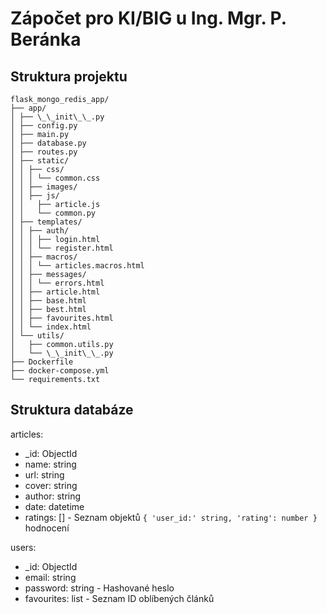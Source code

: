# Zápočet pro KI/BIG u Ing. Mgr. P. Beránka

## Struktura projektu

```
flask_mongo_redis_app/
├── app/
│ ├── \_\_init\_\_.py
│ ├── config.py
│ ├── main.py
│ ├── database.py
│ ├── routes.py
│ ├── static/
│ │ ├── css/
│ │ │ └── common.css
│ │ ├── images/
│ │ ├── js/
│ │   ├── article.js
│ │   └── common.py
│ ├── templates/
│ │ ├── auth/
│ │ │ ├── login.html
│ │ │ └── register.html
│ │ ├── macros/
│ │ │ └── articles.macros.html
│ │ ├── messages/
│ │ │ └── errors.html
│ │ ├── article.html
│ │ ├── base.html
│ │ ├── best.html
│ │ ├── favourites.html
│ │ └── index.html
│ └── utils/
│   ├── common.utils.py
│   └── \_\_init\_\_.py
├── Dockerfile
├── docker-compose.yml
└── requirements.txt
```

## Struktura databáze

articles:

- \_id: ObjectId
- name: string
- url: string
- cover: string
- author: string
- date: datetime
- ratings: [] - Seznam objektů `{ 'user_id:' string, 'rating': number }` hodnocení

users:

- \_id: ObjectId
- email: string
- password: string - Hashované heslo
- favourites: list - Seznam ID oblíbených článků
